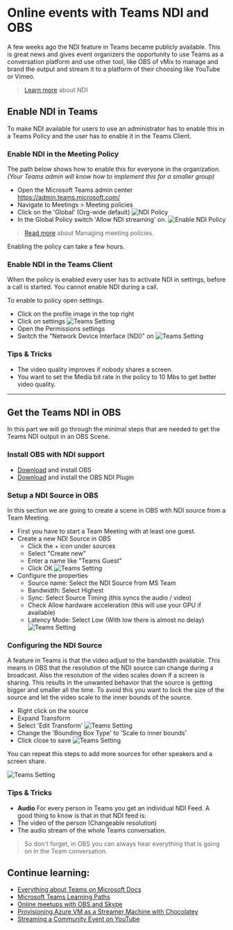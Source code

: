 # Online events with Teams NDI and OBS

A few weeks ago the NDI feature in Teams became publicly available. This is great news and gives event organizers the opportunity to use Teams as a conversation platform and use other tool, like OBS of vMix to manage and brand the output and stream it to a platform of their choosing like YouTube or Vimeo.

> [Learn more](https://www.ndi.tv/) about NDI

## Enable NDI in Teams
To make NDI available for users to use an administrator has to enable this in a Teams Policy and the user has to enable it in the Teams Client.

### Enable NDI in the Meeting Policy
The path below shows how to enable this for everyone in the organization. *(Your Teams admin will know how to implement this for a smaller group)*

- Open the Microsoft Teams admin center 
https://admin.teams.microsoft.com/
- Navigate to Meetings > Meeting policies
- Click on the 'Global' (Org-wide default)
![NDI Policy](images/ndi/ndi-policy.png)
- In the Global Policy switch 'Allow NDI streaming' on.
![Enable NDI Policy](images/ndi/ndi-policy-2.png)

> [Read more](https://docs.microsoft.com/en-US/microsoftteams/meeting-policies-in-teams?WT.mc_id=teamsndi-blog-heboelma#bkaudioandvideo) about Managing meeting policies.

Enabling the policy can take a few hours.

### Enable NDI in the Teams Client
When the policy is enabled every user has to activate NDI in settings, before a call is started. You cannot enable NDI during a call.

To enable to policy open settings.
- Click on the profile image in the top right
- Click on settings
![Teams Setting](images/ndi/settings.png)
- Open the Permissions settings
- Switch the "Network Device Interface (NDI)" on
![Teams Setting](images/ndi/settings-2.png)

### Tips & Tricks
- The video quality improves if nobody shares a screen.
- You want to set the Media bit rate in the policy to 10 Mbs to get better video quality.

-------------- 

## Get the Teams NDI in OBS
In this part we will go through the minimal steps that are needed to get the Teams NDI output in an OBS Scene.


### Install OBS with NDI support
- [Download](https://obsproject.com/) and install OBS
- [Download](https://github.com/Palakis/obs-ndi/releases) and install the OBS NDI Plugin


### Setup a NDI Source in OBS
In this section we are going to create a scene in OBS with NDI source from a Team Meeting.

- First you have to start a Team Meeting with at least one guest.
- Create a new NDI Source in OBS
  - Click the + icon under sources
  - Select "Create new"
  - Enter a name like "Teams Guest"
  - Click OK
![Teams Setting](images/ndi/obs-add-source.png)
- Configure the properties
    - Source name: Select the NDI Source from MS Team
    - Bandwidth: Select Highest
    - Sync: Select Source Timing (this syncs the audio / video)
    - Check Allow hardware acceleration (this will use your GPU if available)
    - Latency Mode: Select Low (With low there is almost no delay)
![Teams Setting](images/ndi/obs-add-source-2.png)

### Configuring the NDI Source
A feature in Teams is that the video adjust to the bandwidth available. This means in OBS that the resolution of the NDI source can change during a broadcast. Also the resolution of the video scales down if a screen is sharing. 
This results in the unwanted behavior that the source is getting bigger and smaller all the time. To avoid this you want to lock the size of the source and let the video scale to the inner bounds of the source.

- Right click on the source
- Expand Transform
- Select 'Edit Transform'
![Teams Setting](images/ndi/obs-transform-source.png)
- Change the 'Bounding Box Type' to 'Scale to inner bounds'
- Click close to save
![Teams Setting](images/ndi/obs-transform-box.png)

You can repeat this steps to add more sources for other speakers and a screen share.

![Teams Setting](images/ndi/obs-final.png)

### Tips & Tricks
- **Audio**
For every person in Teams you get an individual NDI Feed. A good thing to know is that in that NDI feed is:
 - The video of the person (Changeable resolution)
 - The audio stream of the whole Teams conversation.

> So don't forget, in OBS you can always hear everything that is going on in the Team conversation.

## Continue learning:
- [Everything about Teams on Microsoft Docs](https://docs.microsoft.com/en-us/MicrosoftTeams/?WT.mc_id=teamsndi-blog-heboelma)
- [Microsoft Teams Learning Paths](https://docs.microsoft.com/en-us/learn/browse/?WT.mc_id=teamsndi-blog-heboelma&expanded=m365&filter-products=teams&products=office-teams)
- [Online meetups with OBS and Skype](https://www.henkboelman.com/articles/online-meetups-with-obs-and-skype/)
- [Provisioning Azure VM as a Streamer Machine with Chocolatey](https://dev.to/azure/provisioning-azure-vm-as-a-streamer-machine-with-chocolatey-2pha)
- [Streaming a Community Event on YouTube](https://blog.maartenballiauw.be/post/2020/04/02/streaming-a-community-event-on-youtube-sharing-the-technologies-and-learnings-from-virtual-azure-community-day.html)